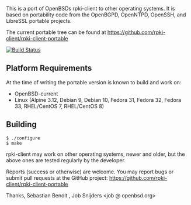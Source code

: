 This is a port of OpenBSDs rpki-client to other operating systems. It
is based on portability code from the OpenBGPD, OpenNTPD, OpenSSH, and
LibreSSL portable projects.

The current portable tree can be found at
https://github.com/rpki-client/rpki-client-portable

[![Build Status](https://travis-ci.org/rpki-client/rpki-client-portable.svg?branch=master)](https://travis-ci.org/github/rpki-client/rpki-client-portable)

Platform Requirements
---------------------

At the time of writing the portable version is known to build and work on:

 - OpenBSD-current
 - Linux (Alpine 3.12, Debian 9, Debian 10, Fedora 31, Fedora 32, Fedora 33,
   RHEL/CentOS 7, RHEL/CentOS 8)

Building
--------

    $ ./configure
    $ make

rpki-client may work on other operating systems, newer and older, but the above
ones are tested regularly by the developer.

Reports (success or otherwise) are welcome. You may report bugs or submit pull
requests at the GitHub project: https://github.com/rpki-client/rpki-client-portable

Thanks,
  Sebastian Benoit <benno at openbsd.org>,
  Job Snijders <job @ openbsd.org>
